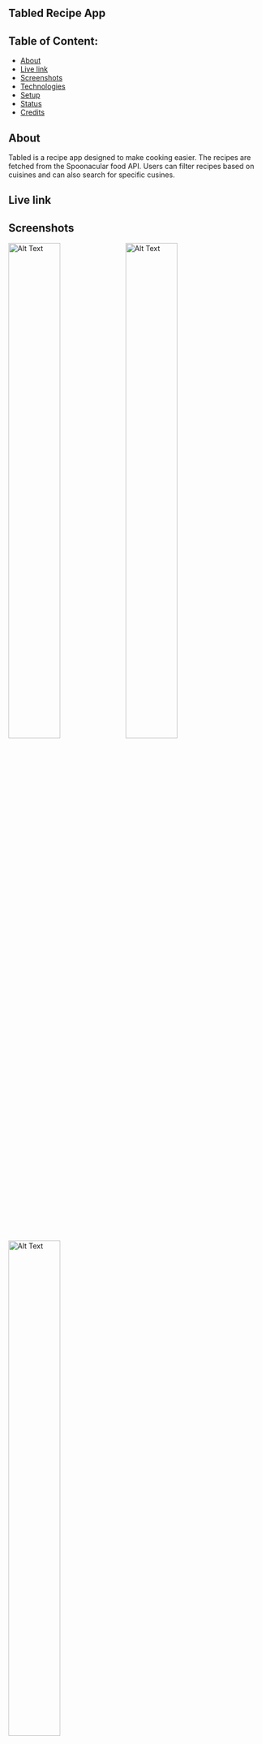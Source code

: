 ## Tabled Recipe App

## Table of Content:

- [About](#about)
-  [Live link](#about)
- [Screenshots](#screenshots)
- [Technologies](#technologies)
- [Setup](#setup)
- [Status](#status)
- [Credits](#credits)


<!-- - [Approach](#approach) -->
<!-- - [License](#license) -->
## About

Tabled is a recipe app designed to make cooking easier. The recipes are fetched from the Spoonacular food API. Users can filter recipes based on cuisines and can also search for specific cusines.

## Live link

<!-- Access site at [Kibet portfolio](https://kibetnimrod.com) -->

## Screenshots

 <img src="https://drive.google.com/uc?export=view&id=1I5Drc1IlRJ-S-mHcyAeXp75LuAWs-KEC" alt="Alt Text" width="45%" height="50%">  <img src="https://drive.google.com/uc?export=view&id=1nloYqNG6SMepwq_V8PRgPBQO3o_v-8OJ" alt="Alt Text" width="45%" height="50%">

<img src="https://drive.google.com/uc?export=view&id=1eKRQmEEAisQfObEe48OliyBfLwnMZqaG" alt="Alt Text" width="45%" height="50%"> 

<!-- <img src="https://drive.google.com/uc?export=view&id=1_GRBBMVueIWACb1b8lwnPILs0z0ySJ2Z" alt="Alt Text" width="45%" height="50%"> -->


## Technologies

 ![JavaScript](https://img.shields.io/badge/javascript-%23323330.svg?style=for-the-badge&logo=javascript&logoColor=%23F7DF1E)  ![React](https://img.shields.io/badge/react-%2320232a.svg?style=for-the-badge&logo=react&logoColor=%2361DAFB) ![TailwindCSS](https://img.shields.io/badge/tailwindcss-%2338B2AC.svg?style=for-the-badge&logo=tailwind-css&logoColor=white)  
 
## Setup
- Download or clone the repository
- run `npm install`
- run `npm run dev`

<!--
 ## Approach
I adopted the `BEM` naming style for my css class names and ...
-->
## Status

 Project is  `50%` complete.

## Credits

List of contriubutors:
- [Nimrod Kibet - Front-End Developer](kibetnimrod.com)




<!-- ## License

MIT license @ [author](author.com)

-->




















